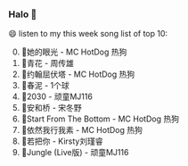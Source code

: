 

### Halo 👋

😄 listen to my this week song list of top 10:

0. 🌈她的眼光 - MC HotDog 热狗
1. 🌈青花 - 周传雄
2. 🌈约翰屈伏塔 - MC HotDog 热狗
3. 🌈春泥 - 1个球
4. 🌈2030 - 顽童MJ116
5. 🌈安和桥 - 宋冬野
6. 🌈Start From The Bottom - MC HotDog 热狗
7. 🌈依然我行我素 - MC HotDog 热狗
8. 🌈若把你 - Kirsty刘瑾睿
9. 🌈Jungle (Live版) - 顽童MJ116

